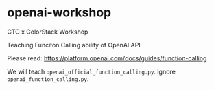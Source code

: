 # openai-workshop
CTC x ColorStack Workshop

Teaching Funciton Calling ability of OpenAI API

Please read: https://platform.openai.com/docs/guides/function-calling


We will teach `openai_official_function_calling.py`. Ignore `openai_function_calling.py`.
